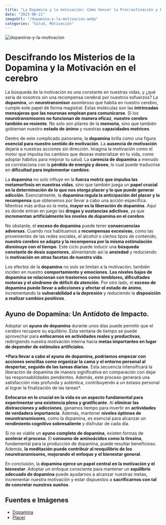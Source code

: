 ```yaml
---
title: "La Dopamina y la motivación: Cómo Vencer la Procrastinación y Potenciar la productividad en tu vida"
date: "2023-08-21"
imageUrl: "/dopamina-y-la-motivacion.webp"
categories: "Salud, Motivación"
---
```


![dopamina-y-la-motivacion](/dopamina-y-la-motivacion.webp)

# Descifrando los Misterios de la Dopamina y la Motivación en el cerebro

La búsqueda de la motivación es una constante en nuestras vidas, y ¿qué sería de nosotros sin una recompensa cerebral por nuestros esfuerzos? La **dopamina**, un **neurotransmisor** asombroso que habita en nuestro cerebro, cumple este papel de forma magistral. Estas moléculas son las **intrincadas mensajeras que las neuronas emplean para comunicarse**. Si los **neurotransmisores no funcionan de manera eficaz**, **nuestro cerebro también se resiente**. No solo son pilares de la **memoria**, sino que también gobiernan nuestro **estado de ánimo** y nuestras **capacidades motrices**.

Dentro de este complicado panorama, la **dopamina** brilla como una figura **esencial para nuestro sentido de motivación**. La **ausencia de motivación** dejaría a nuestras acciones sin dirección. Imagina la motivación como el motor que impulsa los cambios que deseas materializar en tu vida, como adoptar hábitos para mejorar tu salud. La **carencia de dopamina** a menudo se correlaciona con la **pérdida de energía y deseo**, lo cual puede traducirse en **dificultad para implementar cambios**.

La **dopamina** no solo influye en la **fuerza motriz que impulsa las metamorfosis en nuestras vidas**, sino que también juega un **papel crucial en la determinación de lo que nos otorga placer y lo que puede generar adicción**. Esencialmente, la **dopamina regula la anticipación del placer y la recompensa** que obtenemos por llevar a cabo una acción específica. Mientras más ardua es la meta, **mayor es la liberación de dopamina**. Aquí es donde entran en juego las **drogas y sustancias adictivas**, ya que **incrementan artificialmente los niveles de dopamina en el cerebro**.

No obstante, el **exceso de dopamina** puede tener **consecuencias adversas**. Cuando nos habituamos a **recompensas excesivas**, como las provenientes de las redes sociales, el alcohol o ciertos tipos de contenido, **nuestro cerebro se adapta y la recompensa por la misma estimulación disminuye con el tiempo**. Este ciclo puede inducir una **búsqueda constante de dosis superiores**, alimentando así la **ansiedad** y reduciendo la **motivación en otras facetas de nuestra vida**.

Los efectos de la **dopamina** no solo se limitan a la motivación; también inciden en nuestro **comportamiento y emociones**. **Los niveles bajos de dopamina se relacionan con trastornos como temblores, dificultades motoras y el síndrome de déficit de atención**. Por otro lado, el **exceso de dopamina puede llevar a adicciones y afectar el estado de ánimo**, incrementando la **vulnerabilidad a la depresión** y reduciendo la **disposición a realizar cambios positivos**.

## Ayuno de Dopamina: Un Antídoto de Impacto.

Adoptar un **ayuno de dopamina** durante unos días puede permitir que el cerebro recupere su equilibrio. Esta ventana de tiempo se puede aprovechar para **enfocarnos en actividades reales y productivas**, redirigiendo nuestra motivación interna hacia **metas importantes en lugar de depender de estímulos artificiales**.

**\*Para llevar a cabo el ayuno de dopamina, podríamos empezar con acciones sencillas como organizar la cama y el entorno personal al despertar, seguido de las tareas diarias**. Esta secuencia intensificará la liberación de dopamina de manera significativa en comparación con dejar las responsabilidades pendientes. Además, este proceso generará una satisfacción más profunda y auténtica, contribuyendo a un éxtasis personal al lograr la finalización de las tareas\*.

**Enfocarse en lo crucial en la vida es un aspecto fundamental para experimentar una existencia plena y gratificante**. Al **eliminar las distracciones y adicciones**, ganamos tiempo para invertir en **actividades de verdadera importancia**. Además, mantener **niveles óptimos de neurotransmisores**, como la dopamina, es esencial para alcanzar un **rendimiento cognitivo sobresaliente** y disfrutar de cada día.


Si no es viable un **ayuno completo de dopamina**, existen formas de **acelerar el proceso**. El **consumo de aminoácidos como la tirosina**, fundamental para la producción de dopamina, puede resultar beneficioso. Además, **la meditación puede contribuir al reequilibrio de los neurotransmisores, mejorando el enfoque y el bienestar general**.

En conclusión, la **dopamina ejerce un papel central en la motivación y el bienestar**. Adoptar un enfoque consciente para mantener un **equilibrio adecuado de dopamina** puede ayudarnos a alcanzar nuestras metas, incrementar nuestra motivación y estar dispuestos a **sacrificarnos con tal de concretar nuestros sueños**.

## Fuentes e Imágenes

- [Dopamina](https://www.upb.edu.co/es/imagenes/img-diferenciaplacerbienestar-blg-1464210260228.jpg)
- [Placer](https://cdn0.psicologia-online.com/es/posts/6/5/3/que_es_la_dopamina_definicion_y_funciones_4356_orig.jpg)
